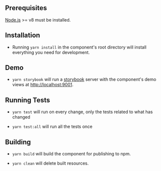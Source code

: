 ## Prerequisites

[Node.js](http://nodejs.org/) >= v8 must be installed.

## Installation

* Running `yarn install` in the component's root directory will install everything you need for development.

## Demo

* `yarn storybook` will run a [storybook](https://storybook.js.org/) server with the component's demo views at [http://localhost:9001](http://localhost:9001).

## Running Tests

* `yarn test` will run on every change, only the tests related to what has changed

* `yarn test:all` will run all the tests once

## Building

* `yarn build` will build the component for publishing to npm.

* `yarn clean` will delete built resources.
